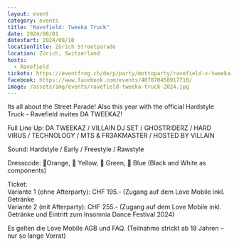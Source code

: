 ```yaml
---
layout: event
category: events
title: "Ravefield: Tweeka Truck"
date: 2024/08/01
datestart: 2024/08/10
locationTitle: Zürich Streetparade
location: Zürich, Switzerland
hosts:
  - Ravefield
tickets: https://eventfrog.ch/de/p/party/mottoparty/ravefield-x-tweeka-truck-2024-7194597592965021607.html
facebook: https://www.facebook.com/events/407070458917710/
image: /assets/img/events/ravefield-tweeka-truck-2024.jpg
---
```


Its all about the Street Parade! Also this year with the official Hardstyle Truck - Ravefield invites DA TWEEKAZ!

Full Line Up: DA TWEEKAZ / VILLAIN DJ SET / GHOSTRIDERZ / HARD VIRUS / TECHNOLOGY / MTS & FR3AKMASTER / HOSTED BY VILLAIN

Sound: Hardstyle / Early / Freestyle / Rawstyle

Dresscode: 🧡Orange, 💛 Yellow, 💚 Green, 💙 Blue (Black and White as components)

Ticket:  
Variante 1 (ohne Afterparty): CHF 195.- (Zugang auf dem Love Mobile inkl. Getränke  
Variante 2 (mit Afterparty): CHF 255.- (Zugang auf dem Love Mobile inkl. Getränke und Eintritt zum Insomnia Dance Festival 2024)

Es gelten die Love Mobile AGB und FAQ. (Teilnahme strickt ab 18 Jahren – nur so lange Vorrat)